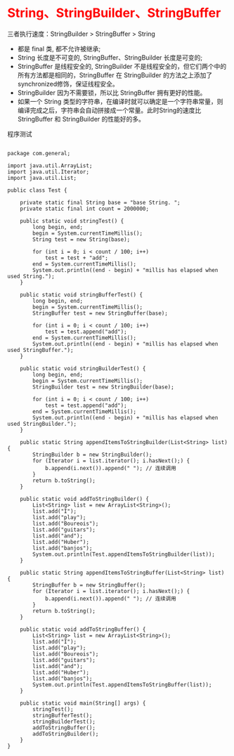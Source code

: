 # <font color="red">String、StringBuilder、StringBuffer</font>

三者执行速度：StringBuilder > StringBuffer > String

- 都是 final 类, 都不允许被继承;
- String 长度是不可变的, StringBuffer、StringBuilder 长度是可变的;
- StringBuffer 是线程安全的, StringBuilder 不是线程安全的，但它们两个中的所有方法都是相同的，StringBuffer 在 StringBuilder 的方法之上添加了synchronized修饰，保证线程安全。
- StringBuilder 因为不需要锁，所以比 StringBuffer 拥有更好的性能。
- 如果一个 String 类型的字符串，在编译时就可以确定是一个字符串常量，则编译完成之后，字符串会自动拼接成一个常量。此时String的速度比 StringBuffer 和 StringBuilder 的性能好的多。


程序测试

```

package com.general;

import java.util.ArrayList;
import java.util.Iterator;
import java.util.List;

public class Test {

	private static final String base = "base String. ";
	private static final int count = 2000000;

	public static void stringTest() {
		long begin, end;
		begin = System.currentTimeMillis();
		String test = new String(base);

		for (int i = 0; i < count / 100; i++)
			test = test + "add";
		end = System.currentTimeMillis();
		System.out.println((end - begin) + "millis has elapsed when used String.");
	}

	public static void stringBufferTest() {
		long begin, end;
		begin = System.currentTimeMillis();
		StringBuffer test = new StringBuffer(base);

		for (int i = 0; i < count / 100; i++)
			test = test.append("add");
		end = System.currentTimeMillis();
		System.out.println((end - begin) + "millis has elapsed when used StringBuffer.");
	}

	public static void stringBuilderTest() {
		long begin, end;
		begin = System.currentTimeMillis();
		StringBuilder test = new StringBuilder(base);

		for (int i = 0; i < count / 100; i++)
			test = test.append("add");
		end = System.currentTimeMillis();
		System.out.println((end - begin) + "millis has elapsed when used StringBuilder.");
	}

	public static String appendItemsToStringBuilder(List<String> list) {
		StringBuilder b = new StringBuilder();
		for (Iterator i = list.iterator(); i.hasNext();) {
			b.append(i.next()).append(" "); // 连续调用
		}
		return b.toString();
	}

	public static void addToStringBuilder() {
		List<String> list = new ArrayList<String>();
		list.add("I");
		list.add("play");
		list.add("Boureois");
		list.add("guitars");
		list.add("and");
		list.add("Huber");
		list.add("banjos");
		System.out.println(Test.appendItemsToStringBuilder(list));
	}

	public static String appendItemsToStringBuffer(List<String> list) {
		StringBuffer b = new StringBuffer();
		for (Iterator i = list.iterator(); i.hasNext();) {
			b.append(i.next()).append(" "); // 连续调用
		}
		return b.toString();
	}
	
	public static void addToStringBuffer() {
		List<String> list = new ArrayList<String>();
		list.add("I");
		list.add("play");
		list.add("Boureois");
		list.add("guitars");
		list.add("and");
		list.add("Huber");
		list.add("banjos");
		System.out.println(Test.appendItemsToStringBuffer(list));
	}
	
	public static void main(String[] args) {
		stringTest();
		stringBufferTest();
		stringBuilderTest();
		addToStringBuffer();
		addToStringBuilder();
	}
}
```